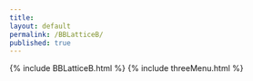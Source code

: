 ```yaml
---
title:
layout: default
permalink: /BBLatticeB/
published: true
---
```


{% include BBLatticeB.html %}
{% include threeMenu.html %}
